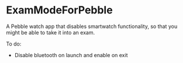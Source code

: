 # ExamModeForPebble

A Pebble watch app that disables smartwatch functionality, so that you might be able to take it into an exam.

To do:
- Disable bluetooth on launch and enable on exit
